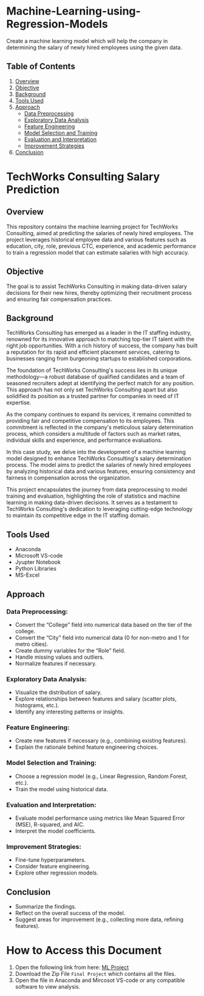 # Machine-Learning-using-Regression-Models
Create a machine learning model which will help the company in determining the salary of newly hired employees using the given data.

## Table of Contents

1. [Overview](#overview)
2. [Objective](#objective)
3. [Background](#background)
4. [Tools Used](#tools-used)
5. [Approach](#approach)
   - [Data Preprocessing](#data-preprocessing)
   - [Exploratory Data Analysis](#exploratory-data-analysis)
   - [Feature Engineering](#feature-engineering)
   - [Model Selection and Training](#model-selection-and-training)
   - [Evaluation and Interpretation](#evaluation-and-interpretation)
   - [Improvement Strategies](#improvement-strategies)
 6. [Conclusion](#conclusion)

# TechWorks Consulting Salary Prediction

## Overview
This repository contains the machine learning project for TechWorks Consulting, aimed at predicting the salaries of newly hired employees. The project leverages historical employee data and various features such as education, city, role, previous CTC, experience, and academic performance to train a regression model that can estimate salaries with high accuracy.

## Objective
The goal is to assist TechWorks Consulting in making data-driven salary decisions for their new hires, thereby optimizing their recruitment process and ensuring fair compensation practices.

## Background

TechWorks Consulting has emerged as a leader in the IT staffing industry, renowned for its innovative approach to matching top-tier IT talent with the right job opportunities. With a rich history of success, the company has built a reputation for its rapid and efficient placement services, catering to businesses ranging from burgeoning startups to established corporations.

The foundation of TechWorks Consulting's success lies in its unique methodology—a robust database of qualified candidates and a team of seasoned recruiters adept at identifying the perfect match for any position. This approach has not only set TechWorks Consulting apart but also solidified its position as a trusted partner for companies in need of IT expertise.

As the company continues to expand its services, it remains committed to providing fair and competitive compensation to its employees. This commitment is reflected in the company's meticulous salary determination process, which considers a multitude of factors such as market rates, individual skills and experience, and performance evaluations.

In this case study, we delve into the development of a machine learning model designed to enhance TechWorks Consulting's salary determination process. The model aims to predict the salaries of newly hired employees by analyzing historical data and various features, ensuring consistency and fairness in compensation across the organization.

This project encapsulates the journey from data preprocessing to model training and evaluation, highlighting the role of statistics and machine learning in making data-driven decisions. It serves as a testament to TechWorks Consulting's dedication to leveraging cutting-edge technology to maintain its competitive edge in the IT staffing domain.

## Tools Used

- Anaconda
- Microsoft VS-code
- Jyupter Notebook
- Python Libraries
- MS-Excel


## Approach

### Data Preprocessing:

- Convert the “College” field into numerical data based on the tier of the college.
- Convert the “City” field into numerical data (0 for non-metro and 1 for metro cities).
- Create dummy variables for the “Role” field.
- Handle missing values and outliers.
- Normalize features if necessary.

### Exploratory Data Analysis:

- Visualize the distribution of salary.
- Explore relationships between features and salary (scatter plots, histograms, etc.).
- Identify any interesting patterns or insights.

### Feature Engineering:

- Create new features if necessary (e.g., combining existing features).
- Explain the rationale behind feature engineering choices.

### Model Selection and Training:

- Choose a regression model (e.g., Linear Regression, Random Forest, etc.).
- Train the model using historical data.

### Evaluation and Interpretation:

- Evaluate model performance using metrics like Mean Squared Error (MSE), R-squared, and AIC.
- Interpret the model coefficients.

### Improvement Strategies:

- Fine-tune hyperparameters.
- Consider feature engineering.
- Explore other regression models.

## Conclusion 

- Summarize the findings.
- Reflect on the overall success of the model.
- Suggest areas for improvement (e.g., collecting more data, refining features).

# How to Access this Document 

1. Open the following link from here: [ML Project](https://trainings.internshala.com/uploads/machine-learning-python-ds-pgc/uploads/projects/v_1/3839757/6609acb30d072.rar)
2. Download the Zip File `Final Project` which contains all the files.
3. Open the file in Anaconda and Mircosot VS-code or any compatible software to view analysis.
  

